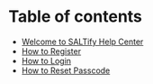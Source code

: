 # Table of contents

* [Welcome to SALTify Help Center](README.md)
* [How to Register](account-management/how-to-register.md)
* [How to Login](account-management/how-to-login.md)
* [How to Reset Passcode](account-management/how-to-reset-passcode.md)
